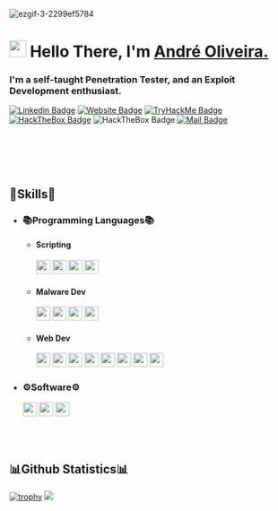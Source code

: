 ![ezgif-3-2299ef5784](https://user-images.githubusercontent.com/15943431/194160008-5a5b6085-e6fb-41f4-9d95-6db890c7e698.gif)


<h1 align="left"><img src="https://raw.githubusercontent.com/sidbelbase/sidbelbase/master/wave.gif" width="30px"><strong> Hello There, I'm <a href="https://wafflesexploits.github.io/">André Oliveira.</a></strong></h1>

<h3 align="left"><strong>
I'm a self-taught Penetration Tester, and an Exploit Development enthusiast.</strong></h3>

<a target="_blank" href="https://linkedin.com/in/Andre0liveira"><img src="https://img.shields.io/badge/-André Oliveira-blue?style=for-the-badge&logo=Linkedin&logoColor=fff" alt="Linkedin Badge"></a>
<a target="_blank" href="https://wafflesexploits.github.io/"><img src="https://img.shields.io/badge/-Website-red?style=for-the-badge&logo=firefoxbrowser&logoColor=white" alt="Website Badge"></a>
<a target="_blank" href="https://tryhackme.com/p/WafflesExploit"><img src="https://img.shields.io/badge/-TryHackMe-212C42?style=for-the-badge&logo=TryHackMe&logoColor=white" alt="TryHackMe Badge"></a>
<a target="_blank" href="https://app.hackthebox.com/users/1226970"><img src="https://img.shields.io/badge/-HackTheBox-76B004?style=for-the-badge&logo=HackTheBox&logoColor=white" alt="HackTheBox Badge"></a>
<a target="_blank"><img src="https://img.shields.io/badge/-waflisan-5865F2?style=for-the-badge&logo=Discord&logoColor=white" alt="HackTheBox Badge"></a>
<a target="_blank" href="mailto:andreoliveira208@gmail.com"><img src="https://img.shields.io/badge/-Mail-EA4335?style=for-the-badge&logo=Gmail&logoColor=white" alt="Mail Badge"></a>


<br></br>
<br></br>

## 🔧Skills🔧

- ### 📚Programming Languages📚
   - #### Scripting 
     <img src="https://img.shields.io/badge/-Lua-2C2D72?style=for-the-badge&logo=lua&logoColor=fff" height="25"> <!-- <img src="https://img.shields.io/badge/-Perl-39457E?style=for-the-badge&logo=perl&logoColor=fff" height="25"> --> <img src="https://img.shields.io/badge/-Python-3776AB?style=for-the-badge&logo=python&logoColor=fff" height="25"> <img src="https://img.shields.io/badge/-PowerShell-5391FE?style=for-the-badge&logo=powershell&logoColor=fff" height="25">  <img src="https://img.shields.io/badge/-Gnu Bash-4EAA25?style=for-the-badge&logo=gnubash&logoColor=fff" height="25"> <!--  <img src="https://img.shields.io/badge/-Ruby-CC342D?style=for-the-badge&logo=ruby&logoColor=fff" height="25"> -->

   - #### Malware Dev  
     <img src="https://img.shields.io/badge/-C-A8B9CC?style=for-the-badge&logo=c&logoColor=fff" height="25"> <img src="https://img.shields.io/badge/-C++-00599C?style=for-the-badge&logo=cplusplus&logoColor=fff" height="25"> <img src="https://img.shields.io/badge/-CSharp-239120?style=for-the-badge&logo=sharp&logoColor=fff" height="25"> <img src="https://img.shields.io/badge/-ASM x64-7952B3?style=for-the-badge&logoColor=fff" height="25"> <!-- <img src="https://img.shields.io/badge/-☕ Java-C74634?style=for-the-badge&logo=&logoColor=fff" height="25"> -->

   - #### Web Dev 
     <img src="https://img.shields.io/badge/-HTML5-E34F26?style=for-the-badge&logo=html5&logoColor=fff" height="25"> <img src="https://img.shields.io/badge/-CSS3-1572B6?style=for-the-badge&logo=css3&logoColor=fff" height="25"> <img src="https://img.shields.io/badge/-JavaScript-F7DF1E?style=for-the-badge&logo=javascript&logoColor=fff" height="25"> <img src="https://img.shields.io/badge/-BootStrap-7952B3?style=for-the-badge&logo=bootstrap&logoColor=fff" height="25"> <img src="https://img.shields.io/badge/-PHP-777BB4?style=for-the-badge&logo=php&logoColor=fff" height="25"> <img src="https://img.shields.io/badge/-MySQL-4479A1?style=for-the-badge&logo=mysql&logoColor=fff" height="25"> <img src="https://img.shields.io/badge/-MongoDB-47A248?style=for-the-badge&logo=mongodb&logoColor=fff" height="25"> <img src="https://img.shields.io/badge/-☁️ RESTful API-01B5E6?style=for-the-badge&logo=&logoColor=fff" height="25"> 

 
- ### ⚙️Software⚙️
   <img src="https://img.shields.io/badge/-VStudio-5C2D91?style=for-the-badge&logo=visualstudio&logoColor=fff" height="25"> <img src="https://img.shields.io/badge/-Office-D83B01?style=for-the-badge&logo=microsoftoffice&logoColor=fff" height="25"> <img src="https://img.shields.io/badge/-Photoshop-31A8FF?style=for-the-badge&logo=adobephotoshop&logoColor=fff" height="25">


  <br> </br>

## 📊Github Statistics📊
[![trophy](https://github-profile-trophy.vercel.app/?username=WafflesExploits&theme=algolia)](https://github.com/ryo-ma/github-profile-trophy)
![](https://github-readme-streak-stats.herokuapp.com/?user=WafflesExploits&theme=algolia&hide_border=false)<br/>
<!-- ![](https://github-readme-stats.vercel.app/api?username=WafflesExploits&theme=algolia&hide_border=false&include_all_commits=true&count_private=true)<br/> 
![](https://github-readme-stats.vercel.app/api/top-langs/?username=WafflesExploist&langs_count=10&theme=algolia&hide_border=false&include_all_commits=true&count_private=true&layout=compact) -->



 <br> </br>
  <br> </br>

